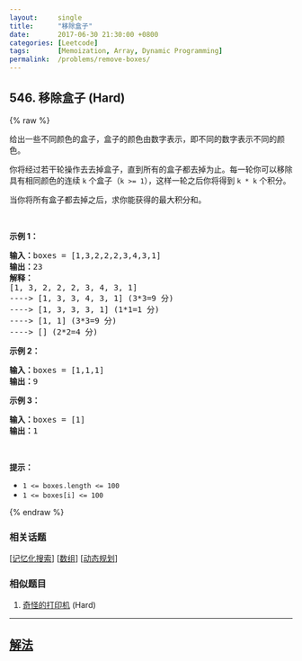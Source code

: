 ```yaml
---
layout:     single
title:      "移除盒子"
date:       2017-06-30 21:30:00 +0800
categories: [Leetcode]
tags:       [Memoization, Array, Dynamic Programming]
permalink:  /problems/remove-boxes/
---
```


## 546. 移除盒子 (Hard)

{% raw %}

<p>给出一些不同颜色的盒子，盒子的颜色由数字表示，即不同的数字表示不同的颜色。</p>

<p>你将经过若干轮操作去去掉盒子，直到所有的盒子都去掉为止。每一轮你可以移除具有相同颜色的连续 <code>k</code> 个盒子（<code>k >= 1</code>），这样一轮之后你将得到 <code>k * k</code> 个积分。</p>

<p>当你将所有盒子都去掉之后，求你能获得的最大积分和。</p>

<p> </p>

<p><strong>示例 1：</strong></p>

<pre>
<strong>输入：</strong>boxes = [1,3,2,2,2,3,4,3,1]
<strong>输出：</strong>23
<strong>解释：</strong>
[1, 3, 2, 2, 2, 3, 4, 3, 1] 
----> [1, 3, 3, 4, 3, 1] (3*3=9 分) 
----> [1, 3, 3, 3, 1] (1*1=1 分) 
----> [1, 1] (3*3=9 分) 
----> [] (2*2=4 分)
</pre>

<p><strong>示例 2：</strong></p>

<pre>
<strong>输入：</strong>boxes = [1,1,1]
<strong>输出：</strong>9
</pre>

<p><strong>示例 3：</strong></p>

<pre>
<strong>输入：</strong>boxes = [1]
<strong>输出：</strong>1
</pre>

<p> </p>

<p><strong>提示：</strong></p>

<ul>
	<li><code>1 <= boxes.length <= 100</code></li>
	<li><code>1 <= boxes[i] <= 100</code></li>
</ul>

{% endraw %}

### 相关话题
  [[记忆化搜索](https://github.com/awesee/leetcode/tree/main/tag/memoization/README.md)]
  [[数组](https://github.com/awesee/leetcode/tree/main/tag/array/README.md)]
  [[动态规划](https://github.com/awesee/leetcode/tree/main/tag/dynamic-programming/README.md)]

### 相似题目
  1. [奇怪的打印机](/problems/strange-printer) (Hard)

---

## [解法](https://github.com/awesee/leetcode/tree/main/problems/remove-boxes)
